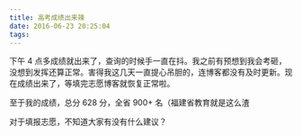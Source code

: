 ```yaml
---
title: 高考成绩出来辣
date: 2016-06-23 20:25:04
tags:
---
```


下午 4 点多成绩就出来了，查询的时候手一直在抖。我之前有预想到我会考砸，没想到发挥还算正常。害得我这几天一直提心吊胆的，连博客都没有及时更新。现在成绩出来了，等填完志愿博客就恢复正常啦。<!--more-->

至于我的成绩，总分 628 分，全省 900+ 名（福建省教育就是这么渣

对于填报志愿，不知道大家有没有什么建议？
